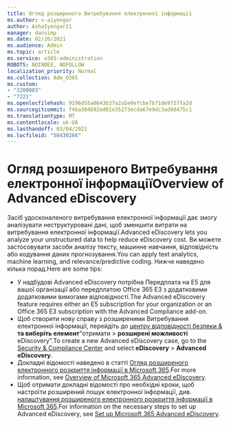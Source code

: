 ```yaml
---
title: Огляд розширеного Витребування електронної інформації
ms.author: v-aiyengar
author: AshaIyengar21
manager: dansimp
ms.date: 02/26/2021
ms.audience: Admin
ms.topic: article
ms.service: o365-administration
ROBOTS: NOINDEX, NOFOLLOW
localization_priority: Normal
ms.collection: Adm_O365
ms.custom:
- "3200003"
- "7221"
ms.openlocfilehash: 9196d55a0643b37a2a5e0efcbe7b71de9737fa2d
ms.sourcegitcommit: f4ba304b92ed01e35273ecda67e9dc3ad9d475c1
ms.translationtype: MT
ms.contentlocale: uk-UA
ms.lasthandoff: 03/04/2021
ms.locfileid: "50430266"
---
```

# <a name="overview-of-advanced-ediscovery"></a><span data-ttu-id="57d06-102">Огляд розширеного Витребування електронної інформації</span><span class="sxs-lookup"><span data-stu-id="57d06-102">Overview of Advanced eDiscovery</span></span>

<span data-ttu-id="57d06-103">Засіб удосконаленого витребування електронної інформації дає змогу аналізувати неструктуровані дані, щоб зменшити витрати на витребування електронної інформації.</span><span class="sxs-lookup"><span data-stu-id="57d06-103">Advanced eDiscovery lets you analyze your unstructured data to help reduce eDiscovery cost.</span></span> <span data-ttu-id="57d06-104">Ви можете застосовувати засоби аналізу тексту, машинне навчання, відповідність або кодування даних прогнозування.</span><span class="sxs-lookup"><span data-stu-id="57d06-104">You can apply text analytics, machine learning, and relevance/predictive coding.</span></span> <span data-ttu-id="57d06-105">Нижче наведено кілька порад.</span><span class="sxs-lookup"><span data-stu-id="57d06-105">Here are some tips:</span></span>

- <span data-ttu-id="57d06-106">У надбудові Advanced eDiscovery потрібна Передплата на E5 для вашої організації або передплатою Office 365 E3 з додатковими додатковими вимогами відповідності.</span><span class="sxs-lookup"><span data-stu-id="57d06-106">The Advanced eDiscovery feature requires either an E5 subscription for your organization or an Office 365 E3 subscription with the Advanced Compliance add-on.</span></span>
- <span data-ttu-id="57d06-107">Щоб створити нову справу з розширеними Витребування електронної інформації, перейдіть до [центру відповідності безпеки &](https://go.microsoft.com/fwlink/p/?linkid=2077143) **та виберіть елемент**"отримати  >  **розширені можливості** eDiscovery".</span><span class="sxs-lookup"><span data-stu-id="57d06-107">To create a new Advanced eDiscovery case, go to the [Security & Compliance Center](https://go.microsoft.com/fwlink/p/?linkid=2077143) and select **eDiscovery** > **Advanced eDiscovery**.</span></span>
- <span data-ttu-id="57d06-108">Докладні відомості наведено в статті [Огляд розширеного електронного розкриття інформації в Microsoft 365](https://go.microsoft.com/fwlink/?linkid=2101588).</span><span class="sxs-lookup"><span data-stu-id="57d06-108">For more information, see [Overview of Microsoft 365 Advanced eDiscovery](https://go.microsoft.com/fwlink/?linkid=2101588).</span></span>
- <span data-ttu-id="57d06-109">Щоб отримати докладні відомості про необхідні кроки, щоб настроїти розширений пошук електронної інформації, див. [налаштування розширеного електронного розкриття інформації в Microsoft 365](https://go.microsoft.com/fwlink/?linkid=2122672).</span><span class="sxs-lookup"><span data-stu-id="57d06-109">For information on the necessary steps to set up Advanced eDiscovery, see [Set up Microsoft 365 Advanced eDiscovery](https://go.microsoft.com/fwlink/?linkid=2122672).</span></span>
